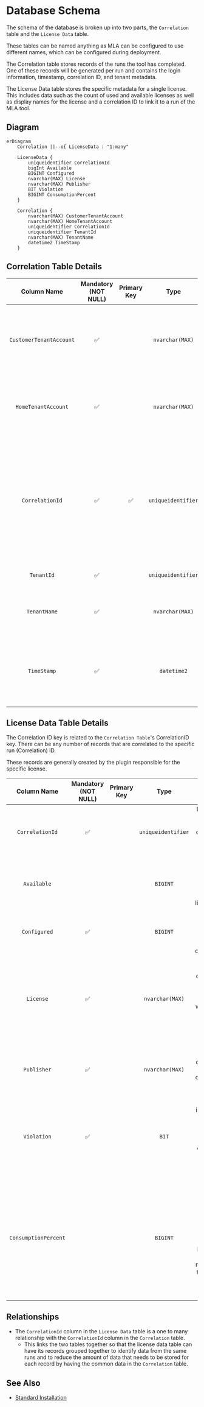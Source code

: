 # Database Schema

The schema of the database is broken up into two parts, the `Correlation` table and the `License Data` table.

These tables can be named anything as MLA can be configured to use different names, which can be configured during deployment.

The Correlation table stores records of the runs the tool has completed.
One of these records will be generated per run and contains the login information, timestamp, correlation ID, and tenant metadata.

The License Data table stores the specific metadata for a single license. This includes data such as the count of used and available licenses as well as display names for the license and a correlation ID to link it to a run of the MLA tool.

## Diagram

```mermaid
erDiagram
    Correlation ||--o{ LicenseData : "1:many"

    LicenseData {
        uniqueidentifier CorrelationId
        bigInt Available
        BIGINT Configured
        nvarchar(MAX) License
        nvarchar(MAX) Publisher
        BIT Violation
        BIGINT ConsumptionPercent
    }

    Correlation {
        nvarchar(MAX) CustomerTenantAccount
        nvarchar(MAX) HomeTenantAccount
        uniqueidentifier CorrelationId
        uniqueidentifier TenantId
        nvarchar(MAX) TenantName
        datetime2 TimeStamp
    }
```

## Correlation Table Details

| Column Name | Mandatory (NOT NULL) | Primary Key | Type | Description |
| :---------: | :------------------: | :---------: | :--: | :---------: |
| `CustomerTenantAccount` | ✅ || `nvarchar(MAX)` | The user principal name used to authenticate into the tenant being analyzed. |
| `HomeTenantAccount` | ✅ || `nvarchar(MAX)` | The user principal name used to store the records in the Azure SQL Database. |
| `CorrelationId` | ✅ | ✅ | `uniqueidentifier` | Unique Identifier that represents a single run of the MLA tool. This Record is used to identify which license data records should be grouped together. |
| `TenantId` | ✅ || `uniqueidentifier` | Tenant that the tool was run against. |
| `TenantName` | ✅ || `nvarchar(MAX)` | Human friendly name of the tenant that the tool was run against. |
| `TimeStamp` | ✅ || `datetime2` | Time at which the tool started executing, not when the tool finished. This is UTC time. |

## License Data Table Details

The Correlation ID key is related to the `Correlation Table`'s CorrelationID key.
There can be any number of records that are correlated to the specific run (Correlation) ID.

These records are generally created by the plugin responsible for the specific license.

| Column Name | Mandatory (NOT NULL) | Primary Key | Type | Description |
| :---------: | :------------------: | :---------: | :--: | :---------: |
| `CorrelationId` | ✅ || `uniqueidentifier` | Run ID of the specific record to correlate to a specific execution session. |
| `Available` ||| `BIGINT` | Count of available licenses across all purchased license types. |
| `Configured` | ✅ || `BIGINT` | Count of licenses required for the specific service configuration. |
| `License` | ✅ || `nvarchar(MAX)` | Human friendly display name of the license, to identify which license is being reported on with this record. |
| `Publisher` | ✅ || `nvarchar(MAX)` | Human friendly owning name of the company that issues the license.
| `Violation` | ✅ || `BIT` | Flag that indicates that more licenses are configured for use compared to what has been purchased. |
| `ConsumptionPercent` ||| `BIGINT` | Percentage that represents the total unique monthly active users for the specific license. This number is relative to the timestamp in the correlation record. |

## Relationships

- The `CorrelationId` column in the `License Data` table is a one to many relationship with the `CorrelationId` column in the `Correlation` table.
    - This links the two tables together so that the license data table can have its records grouped together to identify data from the same runs and to reduce the amount of data that needs to be stored for each record by having the common data in the `Correlation` table.

## See Also

- [Standard Installation](Deployment/Standard-Install.md)

